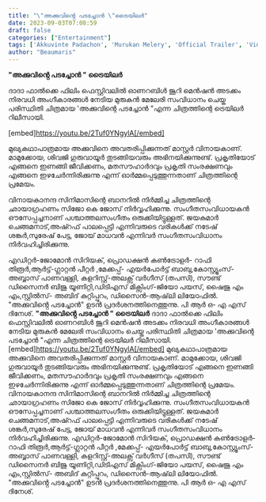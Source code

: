 ```yaml
---
title: "\"അക്കുവിൻ്റെ പടച്ചോൻ \"ട്രൈയിലർ"
date: 2023-09-03T07:08:59
draft: false
categories: ["Entertainment"]
tags: ['Akkuvinte Padachon', 'Murukan Melery', 'Official Trailer', 'Vinayakananda Cinemas']
author: "Beaumaris"
---
```


<strong>"അക്കുവിൻ്റെ പടച്ചോൻ " ട്രൈയിലർ</strong>

ദാദാ ഫാൽക്കെ ഫിലിം ഫെസ്റ്റിവലിൽ ഓണറബിൾ ജൂറി മെൻഷൻ അടക്കം നിരവധി അംഗീകാരങ്ങൾ നേടിയ മുരുകൻ മേലേരി സംവിധാനം ചെയ്ത പരിസ്ഥിതി ചിത്രമായ 'അക്കുവിന്റെ പടച്ചോൻ "എന്ന ചിത്രത്തിന്റെ ട്രെയിലർ റിലീസായി.

[embed]https://youtu.be/2Tuf0YNgylA[/embed]

മുഖ്യകഥാപാത്രമായ അക്കുവിനെ അവതരിപ്പിക്കുന്നത് മാസ്റ്റർ വിനായകാണ്. മാമുക്കോയ, ശിവജി ഗുരുവായൂർ തുടങ്ങിയവരും അഭിനയിക്കുന്നുണ്ട്. പ്രകൃതിയോട് എങ്ങനെ ഇണങ്ങി ജീവിക്കണം, മതസൗഹാർദവും പ്രകൃതി സംരക്ഷണവും എങ്ങനെ ഇഴചേർന്നിരിക്കുന്നു എന്ന് ഓർമ്മപ്പെടുത്തുന്നതാണ് ചിത്രത്തിന്റെ പ്രമേയം.

വിനായകാനന്ദ സിനിമാസിന്റെ ബാനറിൽ നിർമ്മിച്ച ചിത്രത്തിന്റെ ഛായാഗ്രഹണം സിജോ കെ ജോസ് നിർവ്വഹിക്കുന്നു. സംഗീതസംവിധായകൻ ഔസേപ്പച്ചനാണ് പശ്ചാത്തലസംഗീതം ഒരുക്കിയിട്ടുള്ളത്. ജയകുമാർ ചെങ്ങമനാട്,അഷ്റഫ് പാലപ്പെട്ടി എന്നിവരുടെ വരികൾക്ക് നടേഷ് ശങ്കർ,സുരേഷ് പേട്ട, ജോയ് മാധവൻ എന്നിവർ സംഗീതസംവിധാനം നിർവഹിച്ചിരിക്കുന്നു.

എഡിറ്റർ-ജോമോൻ സിറിയക്, പ്രൊഡക്ഷൻ കൺട്രോളർ- റാഫി തിരൂർ,ആർട്ട്-ഗ്ലാറ്റൻ പീറ്റർ ,മേക്കപ്പ്- എയർപോർട്ട് ബാബു,കോസ്റ്റ്യൂംസ്-അബ്ബാസ് പാണവള്ളി, കളറിസ്റ്റ്-അലക്സ് വർഗീസ് (തപസി), സൗണ്ട് ഡിസൈനർ ബിജു യൂണിറ്റി,ഡിടിഎസ് മിക്സിംഗ്-ജിയോ പയസ്, ഷൈജു എം എം,സ്റ്റിൽസ്- അബിദ് കുറ്റിപ്പുറം,
ഡിസൈൻ-ആഷ്‌ലി ലിയോഫിൽ. "അക്കുവിൻ്റെ പടച്ചോൻ" ഉടൻ പ്രദർശനത്തിനെത്തുന്നു. പി ആർ ഒ- എ എസ് ദിനേശ്.
**"അക്കുവിൻ്റെ പടച്ചോൻ " ട്രൈയിലർ** ദാദാ ഫാൽക്കെ ഫിലിം ഫെസ്റ്റിവലിൽ ഓണറബിൾ ജൂറി മെൻഷൻ അടക്കം നിരവധി അംഗീകാരങ്ങൾ നേടിയ മുരുകൻ മേലേരി സംവിധാനം ചെയ്ത പരിസ്ഥിതി ചിത്രമായ 'അക്കുവിന്റെ പടച്ചോൻ "എന്ന ചിത്രത്തിന്റെ ട്രെയിലർ റിലീസായി. [embed]https://youtu.be/2Tuf0YNgylA[/embed] മുഖ്യകഥാപാത്രമായ അക്കുവിനെ അവതരിപ്പിക്കുന്നത് മാസ്റ്റർ വിനായകാണ്. മാമുക്കോയ, ശിവജി ഗുരുവായൂർ തുടങ്ങിയവരും അഭിനയിക്കുന്നുണ്ട്. പ്രകൃതിയോട് എങ്ങനെ ഇണങ്ങി ജീവിക്കണം, മതസൗഹാർദവും പ്രകൃതി സംരക്ഷണവും എങ്ങനെ ഇഴചേർന്നിരിക്കുന്നു എന്ന് ഓർമ്മപ്പെടുത്തുന്നതാണ് ചിത്രത്തിന്റെ പ്രമേയം. വിനായകാനന്ദ സിനിമാസിന്റെ ബാനറിൽ നിർമ്മിച്ച ചിത്രത്തിന്റെ ഛായാഗ്രഹണം സിജോ കെ ജോസ് നിർവ്വഹിക്കുന്നു. സംഗീതസംവിധായകൻ ഔസേപ്പച്ചനാണ് പശ്ചാത്തലസംഗീതം ഒരുക്കിയിട്ടുള്ളത്. ജയകുമാർ ചെങ്ങമനാട്,അഷ്റഫ് പാലപ്പെട്ടി എന്നിവരുടെ വരികൾക്ക് നടേഷ് ശങ്കർ,സുരേഷ് പേട്ട, ജോയ് മാധവൻ എന്നിവർ സംഗീതസംവിധാനം നിർവഹിച്ചിരിക്കുന്നു. എഡിറ്റർ-ജോമോൻ സിറിയക്, പ്രൊഡക്ഷൻ കൺട്രോളർ- റാഫി തിരൂർ,ആർട്ട്-ഗ്ലാറ്റൻ പീറ്റർ ,മേക്കപ്പ്- എയർപോർട്ട് ബാബു,കോസ്റ്റ്യൂംസ്-അബ്ബാസ് പാണവള്ളി, കളറിസ്റ്റ്-അലക്സ് വർഗീസ് (തപസി), സൗണ്ട് ഡിസൈനർ ബിജു യൂണിറ്റി,ഡിടിഎസ് മിക്സിംഗ്-ജിയോ പയസ്, ഷൈജു എം എം,സ്റ്റിൽസ്- അബിദ് കുറ്റിപ്പുറം, ഡിസൈൻ-ആഷ്‌ലി ലിയോഫിൽ. "അക്കുവിൻ്റെ പടച്ചോൻ" ഉടൻ പ്രദർശനത്തിനെത്തുന്നു. പി ആർ ഒ- എ എസ് ദിനേശ്.
